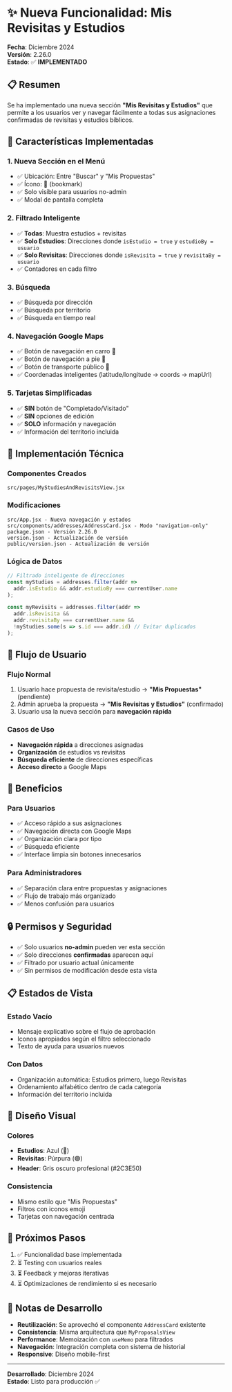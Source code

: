 # ✨ Nueva Funcionalidad: Mis Revisitas y Estudios
**Fecha**: Diciembre 2024  
**Versión**: 2.26.0  
**Estado**: ✅ **IMPLEMENTADO**

## 📋 **Resumen**

Se ha implementado una nueva sección **"Mis Revisitas y Estudios"** que permite a los usuarios ver y navegar fácilmente a todas sus asignaciones confirmadas de revisitas y estudios bíblicos.

## 🚀 **Características Implementadas**

### **1. Nueva Sección en el Menú**
- ✅ Ubicación: Entre "Buscar" y "Mis Propuestas"
- ✅ Ícono: 📖 (bookmark)
- ✅ Solo visible para usuarios no-admin
- ✅ Modal de pantalla completa

### **2. Filtrado Inteligente**
- ✅ **Todas**: Muestra estudios + revisitas
- ✅ **Solo Estudios**: Direcciones donde `isEstudio = true` y `estudioBy = usuario`
- ✅ **Solo Revisitas**: Direcciones donde `isRevisita = true` y `revisitaBy = usuario`
- ✅ Contadores en cada filtro

### **3. Búsqueda**
- ✅ Búsqueda por dirección
- ✅ Búsqueda por territorio
- ✅ Búsqueda en tiempo real

### **4. Navegación Google Maps**
- ✅ Botón de navegación en carro 🚗
- ✅ Botón de navegación a pie 🚶
- ✅ Botón de transporte público 🚌
- ✅ Coordenadas inteligentes (latitude/longitude -> coords -> mapUrl)

### **5. Tarjetas Simplificadas**
- ✅ **SIN** botón de "Completado/Visitado"
- ✅ **SIN** opciones de edición
- ✅ **SOLO** información y navegación
- ✅ Información del territorio incluida

## 🔧 **Implementación Técnica**

### **Componentes Creados**
```
src/pages/MyStudiesAndRevisitsView.jsx
```

### **Modificaciones**
```
src/App.jsx - Nueva navegación y estados
src/components/addresses/AddressCard.jsx - Modo "navigation-only"
package.json - Versión 2.26.0
version.json - Actualización de versión
public/version.json - Actualización de versión
```

### **Lógica de Datos**
```javascript
// Filtrado inteligente de direcciones
const myStudies = addresses.filter(addr => 
  addr.isEstudio && addr.estudioBy === currentUser.name
);

const myRevisits = addresses.filter(addr => 
  addr.isRevisita && 
  addr.revisitaBy === currentUser.name &&
  !myStudies.some(s => s.id === addr.id) // Evitar duplicados
);
```

## 📱 **Flujo de Usuario**

### **Flujo Normal**
1. Usuario hace propuesta de revisita/estudio → **"Mis Propuestas"** (pendiente)
2. Admin aprueba la propuesta → **"Mis Revisitas y Estudios"** (confirmado)
3. Usuario usa la nueva sección para **navegación rápida**

### **Casos de Uso**
- **Navegación rápida** a direcciones asignadas
- **Organización** de estudios vs revisitas
- **Búsqueda eficiente** de direcciones específicas
- **Acceso directo** a Google Maps

## 🎯 **Beneficios**

### **Para Usuarios**
- ✅ Acceso rápido a sus asignaciones
- ✅ Navegación directa con Google Maps
- ✅ Organización clara por tipo
- ✅ Búsqueda eficiente
- ✅ Interface limpia sin botones innecesarios

### **Para Administradores**
- ✅ Separación clara entre propuestas y asignaciones
- ✅ Flujo de trabajo más organizado
- ✅ Menos confusión para usuarios

## 🔒 **Permisos y Seguridad**

- ✅ Solo usuarios **no-admin** pueden ver esta sección
- ✅ Solo direcciones **confirmadas** aparecen aquí
- ✅ Filtrado por usuario actual únicamente
- ✅ Sin permisos de modificación desde esta vista

## 📋 **Estados de Vista**

### **Estado Vacío**
- Mensaje explicativo sobre el flujo de aprobación
- Iconos apropiados según el filtro seleccionado
- Texto de ayuda para usuarios nuevos

### **Con Datos**
- Organización automática: Estudios primero, luego Revisitas
- Ordenamiento alfabético dentro de cada categoría
- Información del territorio incluida

## 🎨 **Diseño Visual**

### **Colores**
- **Estudios**: Azul (🔵)
- **Revisitas**: Púrpura (🟣)
- **Header**: Gris oscuro profesional (#2C3E50)

### **Consistencia**
- Mismo estilo que "Mis Propuestas"
- Filtros con iconos emoji
- Tarjetas con navegación centrada

## 🚀 **Próximos Pasos**

1. ✅ Funcionalidad base implementada
2. ⏳ Testing con usuarios reales
3. ⏳ Feedback y mejoras iterativas
4. ⏳ Optimizaciones de rendimiento si es necesario

## 📝 **Notas de Desarrollo**

- **Reutilización**: Se aprovechó el componente `AddressCard` existente
- **Consistencia**: Misma arquitectura que `MyProposalsView`
- **Performance**: Memoización con `useMemo` para filtrados
- **Navegación**: Integración completa con sistema de historial
- **Responsive**: Diseño mobile-first

---

**Desarrollado**: Diciembre 2024  
**Estado**: Listo para producción ✅ 